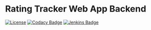 # Rating Tracker Web App Backend

[![License](https://img.shields.io/github/license/marvinruder/rating-tracker-backend)](https://github.com/marvinruder/rating-tracker-backend/blob/main/LICENSE)
[![Codacy Badge](https://app.codacy.com/project/badge/Grade/9c8d75debaac455d814bb0b08dad2af6)](https://www.codacy.com/gh/marvinruder/rating-tracker-backend/dashboard)
[![Jenkins Badge](https://jenkins.mruder.dev/buildStatus/icon?job=rating-tracker-backend-multibranch%2Fmain)](https://jenkins.mruder.dev/job/rating-tracker-backend-multibranch)
<!-- [![Codecov Badge](https://codecov.io/gh/marvinruder/rating-tracker-backend/branch/main/graph/badge.svg?token=3NJDW4H3JK)](https://codecov.io/gh/marvinruder/rating-tracker-backend) -->
